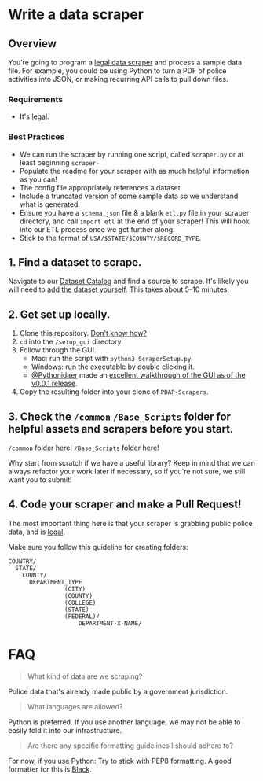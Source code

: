 # Write a data scraper

## Overview

You’re going to program a [legal data scraper](https://docs.pdap.io/meta/legal/legal-data-scraping) and process a sample data file. For example, you could be using Python to turn a PDF of police activities into JSON, or making recurring API calls to pull down files.

### Requirements

- It's [legal](https://docs.pdap.io/meta/legal/legal-data-scraping).

### Best Practices
- We can run the scraper by running one script, called `scraper.py` or at least beginning `scraper-`
- Populate the readme for your scraper with as much helpful information as you can!
- The config file appropriately references a dataset.
- Include a truncated version of some sample data so we understand what is generated.
- Ensure you have a `schema.json` file & a blank `etl.py` file in your scraper directory, and call `import etl` at the end of your scraper! This will hook into our ETL process once we get further along.
- Stick to the format of `USA/$STATE/$COUNTY/$RECORD_TYPE`.

## 1. Find a dataset to scrape.

Navigate to our [Dataset Catalog](https://www.dolthub.com/repositories/pdap/datasets) and find a source to scrape. It's likely you will need to [add the dataset yourself](https://docs.pdap.io/components/data-collection/dataset-catalog/submit-or-update-datasets). This takes about 5–10 minutes. 


## 2. Get set up locally.

1. Clone this repository. [Don't know how?](https://docs.github.com/en/github/creating-cloning-and-archiving-repositories/cloning-a-repository-from-github/cloning-a-repository)
2. `cd` into the `/setup_gui` directory.
3. Follow through the GUI.
   - Mac: run the script with `python3 ScraperSetup.py`
   - Windows: run the executable by double clicking it.
   - [@Pythonidaer](https://github.com/Pythonidaer/pythonidaer) made an [excellent walkthrough of the GUI as of the v0.0.1 release](https://www.youtube.com/watch?v=oJxXkSytreE).
4. Copy the resulting folder into your clone of `PDAP-Scrapers`.

## 3. Check the `/common` `/Base_Scripts` folder for helpful assets and scrapers before you start. 
[`/common` folder here!](https://github.com/Police-Data-Accessibility-Project/PDAP-Scrapers/tree/main/common/)
[`/Base_Scripts` folder here!](https://github.com/Police-Data-Accessibility-Project/PDAP-Scrapers/tree/main/Base_Scripts/Scrapers)

Why start from scratch if we have a useful library? Keep in mind that we can always refactor your work later if necessary, so if you're not sure, we still want 
you to submit!

## 4. Code your scraper and make a Pull Request!
The most important thing here is that your scraper is grabbing public police data, and is [legal](https://docs.pdap.io/meta/legal/legal-data-scraping).

Make sure you follow this guideline for creating folders:

```
COUNTRY/
  STATE/
    COUNTY/ 
      DEPARTMENT_TYPE
                (CITY)
                (COUNTY)
                (COLLEGE)
                (STATE)
                (FEDERAL)/
                    DEPARTMENT-X-NAME/
```


# FAQ

> What kind of data are we scraping?

Police data that's already made public by a government jurisdiction.

> What languages are allowed?

Python is preferred. If you use another language, we may not be able to easily fold it into our infrastructure.

> Are there any specific formatting guidelines I should adhere to?

For now, if you use Python: Try to stick with PEP8 formatting. A good formatter for this is [Black](https://github.com/psf/black).

